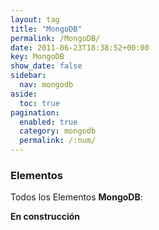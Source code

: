 ```yaml
---
layout: tag
title: "MongoDB"
permalink: /MongoDB/
date: 2011-06-23T18:38:52+00:00
key: MongoDB
show_date: false
sidebar:
  nav: mongodb
aside:
  toc: true
pagination: 
  enabled: true
  category: mongodb
  permalink: /:num/    
---
```


<h3>Elementos</h3>
Todos los Elementos <strong>MongoDB</strong>:

<strong>En construcción</strong>